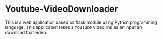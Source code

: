 # Youtube-VideoDownloader
This is a web application based on flask module using Python programming language. This application takes a YouTube video link as an input an download that video.
